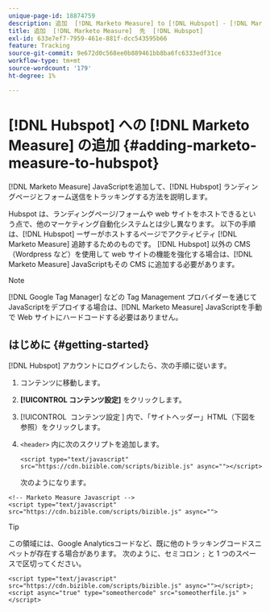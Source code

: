 ```yaml
---
unique-page-id: 18874759
description: 追加  [!DNL Marketo Measure] to [!DNL Hubspot] - [!DNL Marketo Measure]
title: 追加  [!DNL Marketo Measure]  先  [!DNL Hubspot]
exl-id: 633e7ef7-7959-461e-881f-dcc543595b66
feature: Tracking
source-git-commit: 9e672d0c568ee0b889461bb8ba6fc6333edf31ce
workflow-type: tm+mt
source-wordcount: '179'
ht-degree: 1%

---
```


# [!DNL Hubspot] への [!DNL Marketo Measure] の追加 {#adding-marketo-measure-to-hubspot}

[!DNL Marketo Measure] JavaScriptを追加して、[!DNL Hubspot] ランディングページとフォーム送信をトラッキングする方法を説明します。

Hubspot は、ランディングページ/フォームや web サイトをホストできるという点で、他のマーケティング自動化システムとは少し異なります。 以下の手順は、[!DNL Hubspot] ーザーがホストするページでアクティビティ [!DNL Marketo Measure] 追跡するためのものです。 [!DNL Hubspot] 以外の CMS （Wordpress など）を使用して web サイトの機能を強化する場合は、[!DNL Marketo Measure] JavaScriptもその CMS に追加する必要があります。

>[!NOTE]
>
>[!DNL Google Tag Manager] などの Tag Management プロバイダーを通じてJavaScriptをデプロイする場合は、[!DNL Marketo Measure] JavaScriptを手動で Web サイトにハードコードする必要はありません。

## はじめに {#getting-started}

[!DNL Hubspot] アカウントにログインしたら、次の手順に従います。

1. コンテンツに移動します。

1. **[!UICONTROL コンテンツ設定]** をクリックします。

1. [!UICONTROL &#x200B; コンテンツ設定 &#x200B;] 内で、「サイトヘッダー」HTML（下図を参照）をクリックします。

1. `<header>` 内に次のスクリプトを追加します。

   `<script type="text/javascript" src="https://cdn.bizible.com/scripts/bizible.js" async=""></script>`

   次のようになります。

```text
<!-- Marketo Measure Javascript -->
<script type="text/javascript" src="https://cdn.bizible.com/scripts/bizible.js" async="">
```

>[!TIP]
>
>この領域には、Google Analyticsコードなど、既に他のトラッキングコードスニペットが存在する場合があります。 次のように、セミコロン `;` と 1 つのスペースで区切ってください。
>
>`<script type="text/javascript" src="https://cdn.bizible.com/scripts/bizible.js" async=""></script>; <script async="true" type="someothercode" src="someotherfile.js" ></script>`
